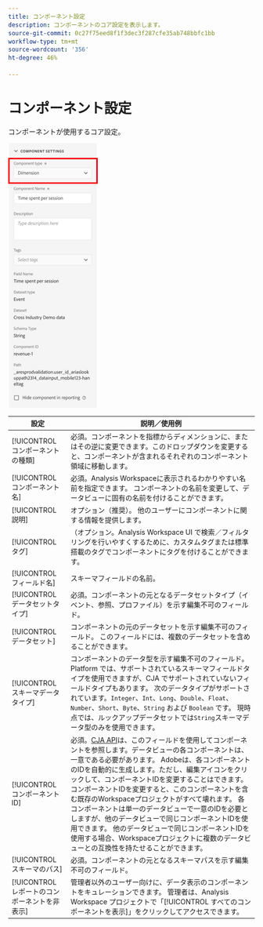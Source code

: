 ```yaml
---
title: コンポーネント設定
description: コンポーネントのコア設定を表示します。
source-git-commit: 0c27f75eed8f1f3dec3f287cfe35ab748bbfc1bb
workflow-type: tm+mt
source-wordcount: '356'
ht-degree: 46%

---
```



# コンポーネント設定

コンポーネントが使用するコア設定。

![コンポーネント設定](../assets/component-settings.png)

| 設定 | 説明／使用例 |
| --- | --- |
| [!UICONTROL コンポーネントの種類] | 必須。コンポーネントを指標からディメンションに、またはその逆に変更できます。このドロップダウンを変更すると、コンポーネントが含まれるそれぞれのコンポーネント領域に移動します。 |
| [!UICONTROL コンポーネント名] | 必須。Analysis Workspaceに表示されるわかりやすい名前を指定できます。 コンポーネントの名前を変更して、データビューに固有の名前を付けることができます。 |
| [!UICONTROL 説明] | オプション（推奨）。 他のユーザーにコンポーネントに関する情報を提供します。 |
| [!UICONTROL タグ] | （オプション。Analysis Workspace UI で検索／フィルタリングを行いやすくするために、カスタムタグまたは標準搭載のタグでコンポーネントにタグを付けることができます。 |
| [!UICONTROL フィールド名] | スキーマフィールドの名前。 |
| [!UICONTROL データセットタイプ] | 必須。コンポーネントの元となるデータセットタイプ（イベント、参照、プロファイル）を示す編集不可のフィールド。 |
| [!UICONTROL データセット] | コンポーネントの元のデータセットを示す編集不可のフィールド。 このフィールドには、複数のデータセットを含めることができます。 |
| [!UICONTROL スキーマデータタイプ] | コンポーネントのデータ型を示す編集不可のフィールド。  Platform では、サポートされているスキーマフィールドタイプを使用できますが、CJA でサポートされていないフィールドタイプもあります。 次のデータタイプがサポートされています。`Integer`、`Int`、`Long`、`Double`、`Float`、`Number`、`Short`、`Byte`、`String` および `Boolean` です。 現時点では、ルックアップデータセットでは`String`スキーマデータ型のみを使用できます。 |
| [!UICONTROL コンポーネント ID] | 必須。[CJA API](https://adobe.io/cja-apis/docs)は、このフィールドを使用してコンポーネントを参照します。データビューの各コンポーネントは、一意である必要があります。 Adobeは、各コンポーネントのIDを自動的に生成します。ただし、編集アイコンをクリックして、コンポーネントIDを変更することはできます。 コンポーネントIDを変更すると、このコンポーネントを含む既存のWorkspaceプロジェクトがすべて壊れます。 各コンポーネントは単一のデータビューで一意のIDを必要としますが、他のデータビューで同じコンポーネントIDを使用できます。 他のデータビューで同じコンポーネントIDを使用する場合、Workspaceプロジェクトに複数のデータビューとの互換性を持たせることができます。 |
| [!UICONTROL スキーマのパス] | 必須。コンポーネントの元となるスキーマパスを示す編集不可のフィールド。 |
| [!UICONTROL レポートのコンポーネントを非表示] | 管理者以外のユーザー向けに、データ表示のコンポーネントをキュレーションできます。 管理者は、Analysis Workspace プロジェクトで「[!UICONTROL すべてのコンポーネントを表示]」をクリックしてアクセスできます。 |
